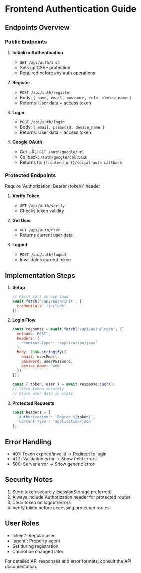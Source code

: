 # Frontend Authentication Guide

## Endpoints Overview

### Public Endpoints

1. **Initialize Authentication**
   - `GET /api/auth/init`
   - Sets up CSRF protection
   - Required before any auth operations

2. **Register**
   - `POST /api/auth/register`
   - Body: `{ name, email, password, role, device_name }`
   - Returns: User data + access token

3. **Login**
   - `POST /api/auth/login`
   - Body: `{ email, password, device_name }`
   - Returns: User data + access token

4. **Google OAuth**
   - Get URL: `GET /auth/google/url`
   - Callback: `/auth/google/callback`
   - Returns to: `{frontend_url}/social-auth-callback`

### Protected Endpoints
Require 'Authorization: Bearer {token}' header

1. **Verify Token**
   - `GET /api/auth/verify`
   - Checks token validity

2. **Get User**
   - `GET /api/auth/user`
   - Returns current user data

3. **Logout**
   - `POST /api/auth/logout`
   - Invalidates current token

## Implementation Steps

1. **Setup**
   ```javascript
   // First call on app load
   await fetch('/api/auth/init', {
     credentials: 'include'
   });
   ```

2. **Login Flow**
   ```javascript
   const response = await fetch('/api/auth/login', {
     method: 'POST',
     headers: {
       'Content-Type': 'application/json'
     },
     body: JSON.stringify({
       email: userEmail,
       password: userPassword,
       device_name: 'web'
     })
   });

   const { token, user } = await response.json();
   // Store token securely
   // Store user data in state
   ```

3. **Protected Requests**
   ```javascript
   const headers = {
     'Authorization': `Bearer ${token}`,
     'Content-Type': 'application/json'
   };
   ```

## Error Handling

- 401: Token expired/invalid → Redirect to login
- 422: Validation error → Show field errors
- 500: Server error → Show generic error

## Security Notes

1. Store token securely (sessionStorage preferred)
2. Always include Authorization header for protected routes
3. Clear token on logout/errors
4. Verify token before accessing protected routes

## User Roles
- 'client': Regular user
- 'agent': Property agent
- Set during registration
- Cannot be changed later

For detailed API responses and error formats, consult the API documentation. 
